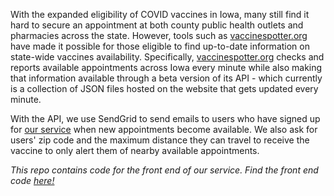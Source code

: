 
With the expanded eligibility of COVID vaccines in Iowa, many still find it hard to secure an appointment at both county public health outlets and pharmacies across the state.
However, tools such as [vaccinespotter.org](https://vaccinespotter.org) have made it possible for those eligible to find up-to-date information on state-wide vaccines availability.
Specifically, [vaccinespotter.org](https://vaccinespotter.org) checks and reports available appointments across Iowa every minute while also making that information available through a
beta version of its API - which currently is a collection of JSON files hosted on the website that gets updated every minute.

With the API, we use SendGrid to send emails to users who have signed up for [our service](https://www.grinnellvaccine.tech) when new appointments become available.
We also ask for users' zip code and the maximum distance they can travel to receive the vaccine to only alert them of nearby available appointments. 


*This repo contains code for the front end of our service. Find the front end code [here!](https://github.com/charunupara/GrinnellVaccineFrontEnd)*
